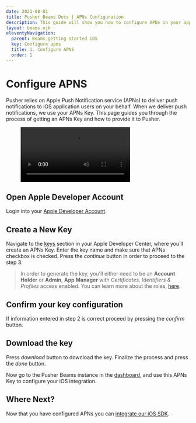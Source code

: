 ```yaml
---
date: 2021-08-01
title: Pusher Beams Docs | APNs Configuration
description: This guide will show you how to configure APNs in your app using Pusher Beams and send push notifications to iOS devies.
layout: beams.njk
eleventyNavigation:
  parent: Beams getting started iOS
  key: Configure apns
  title: 1. Configure APNS
  order: 1
---
```


# Configure APNS

Pusher relies on Apple Push Notification service (APNs) to deliver push notifications to iOS application users on your behalf. When we deliver push notifications, we use your APNs Key. This page guides you through the process of getting an APNs Key and how to provide it to Pusher.

<figure class="mh0 mv5 pa0 border-box">
  <video controls height="auto" style="max-width: 100%">
    <source src="/docs/static/video/configure-apns.webm" type="video/webm" />
    <source src="/docs/static/video/configure-apns.mp4" type="video/mp4" />
    Hey! Your browser does not support videos!
  </video>
</figure>

## Open Apple Developer Account

Login into your [Apple Developer Account](https://developer.apple.com/account).

## Create a New Key

Navigate to the [keys](https://developer.apple.com/account/resources/authkeys/add) section in your Apple Developer Center, where you’ll create an APNs Key. Enter the key name and make sure that APNs checkbox is checked. Press the <em>continue</em> button in order to proceed to the step 3.

> In order to generate the key, you'll either need to be an **Account Holder** or **Admin**, **App Manager** with _Certificates, Identifiers & Profiles_ access enabled. You can learn more about the roles, [here](https://developer.apple.com/support/roles/).

## Confirm your key configuration

If information entered in step 2 is correct proceed by pressing the <em>confirm</em> button.

## Download the key

Press <em>download</em> button to download the key. Finalize the process and press the <em>done</em> button.

Now go to the Pusher Beams instance in the [dashboard](https://dashboard.pusher.com/beams), and use this APNs Key to configure your iOS integration.

## Where Next?

Now that you have configured APNs you can
[integrate our iOS SDK](/docs/beams/getting-started/ios/sdk-integration/).
